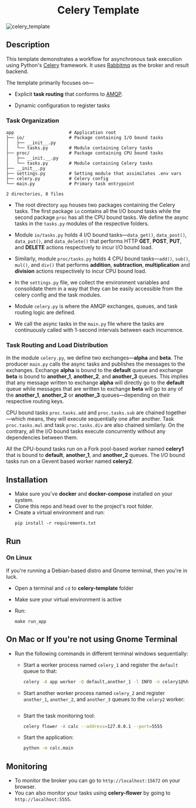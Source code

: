 <div align="center">
   <h1>Celery Template</h1>
</div>


![celery_template](https://user-images.githubusercontent.com/30027932/112757422-9001a900-900b-11eb-8ba5-ef8263fd79cb.png)



## Description

This template demonstrates a workflow for asynchronous task execution using Python's [Celery](https://docs.celeryproject.org/en/stable/) framework. It uses [Rabbitmq](https://www.rabbitmq.com/) as the broker and result backend.

The template primarily focuses on—

* Explicit **task routing** that conforms to [AMQP](https://en.wikipedia.org/wiki/Advanced_Message_Queuing_Protocol).

* Dynamic configuration to register tasks


### Task Organization

```
app                     # Application root
├── io/                 # Package containing I/O bound tasks
│   ├── __init__.py
│   └── tasks.py        # Module containing Celery tasks
├── proc/               # Package containing CPU bound tasks
│   ├── __init.__.py
│   └── tasks.py        # Module containing Celery tasks
├── __init__.py
├── settings.py         # Setting module that assimilates .env vars
├── celery.py           # Celery config
└── main.py             # Primary task entrypoint

2 directories, 8 files
```

* The root directory `app` houses two packages containing the Celery tasks. The first package `io` contains all the I/O bound tasks while the second package `proc` has all the CPU bound tasks. We define the async tasks in the `tasks.py` modules of the respective folders.

* Module `io/tasks.py` holds 4 I/O bound tasks—`data_get()`, `data_post()`, `data_put()`, and `data_delete()` that performs HTTP **GET**, **POST**, **PUT**, and **DELETE** actions respectively to incur I/O bound load.

* Similarly, module `proc/tasks.py` holds 4 CPU bound tasks—`add()`, `sub()`, `mul()`, and `div()` that performs **addition**, **subtraction**, **multiplication** and **division** actions respectively to incur CPU bound load.

* In the `settings.py` file, we collect the environment variables and consolidate them in a way that they can be easily accessible from the celery config and the task modules.

* Module `celery.py` is where the AMQP exchanges, queues, and task routing logic are defined.

* We call the async tasks in the `main.py` file where the tasks are continuously called with 1-second intervals between each incurrence.

### Task Routing and Load Distribution

In the module `celery.py`, we define two exchanges—**alpha** and **beta**. The producer `main.py` calls the async tasks and publishes the messages to the exchanges. Exchange **alpha** is bound to the **default** queue and exchange **beta** is bound to **another_1**, **another_2**, and **another_3** queues. This implies that any message written to exchange **alpha** will directly go to the **default** queue while messages that are written to exchange **beta** will go to any of the **another_1**, **another_2** or **another_3** queues—depending on their respective routing keys.

CPU bound tasks `proc.tasks.add` and `proc.tasks.sub` are chained together—which means, they will execute sequentially one after another. Task `proc.tasks.mul` and task `proc.tasks.div` are also chained similarly. On the contrary, all the I/O bound tasks execute concurrently without any dependencies between them.

All the CPU-bound tasks run on a Fork pool-based worker named **celery1** that is bound to **default**, **another_1**, and **another_2** queues. The I/O bound tasks run on a Gevent based worker named **celery2**.

## Installation

* Make sure you've **docker** and **docker-compose** installed on your system.
* Clone this repo and head over to the project's root folder.
* Create a virtual environment and run:
    ```
    pip install -r requirements.txt
    ```

## Run

### On Linux

If you're running a Debian-based distro and Gnome terminal, then you're in luck.

* Open a terminal and `cd` to **celery-template** folder
* Make sure your virtual environment is active
* Run:

    ```
    make run_app
    ```

## On Mac or If you're not using Gnome Terminal

* Run the following commands in different terminal windows sequentially:

    * Start a worker process named `celery_1` and register the `default` queue to that:

        ```bash
        celery -A app worker -Q default,another_1 -l INFO -n celery1@%h --concurrency=2
        ```

    * Start another worker process named `celery_2` and register `another_1`, `another_2`, and `another_3` queues to the `celery2` worker:

        ```bash
        ```

    * Start the task monitoring tool:

        ```bash
        celery flower -A calc --address=127.0.0.1 --port=5555
        ```

    * Start the application:

        ```bash
        python -m calc.main
        ```

## Monitoring

* To monitor the broker you can go to `http://localhost:15672` on your browser.
* You can also monitor your tasks using **celery-flower** by going to `http://localhost:5555`.
